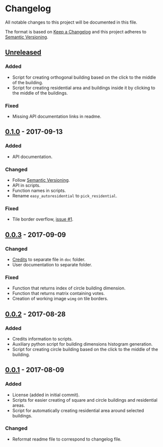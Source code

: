 # Changelog
All notable changes to this project will be documented in this file.

The format is based on [Keep a Changelog] and this project adheres to [Semantic
Versioning].

## [Unreleased]
### Added
- Script for creating orthogonal building based on the click to the middle of
  the building.
- Script for creating residential area and buildings inside it by clicking to
  the middle of the buildings.

### Fixed
- Missing API documentation links in readme.

## [0.1.0] - 2017-09-13
### Added
- API documentation.

### Changed
- Follow [Semantic Versioning].
- API in scripts.
- Function names in scripts.
- Rename `easy_autoresidential` to `pick_residential`.

### Fixed
- Tile border overflow, [issue #1].

## [0.0.3] - 2017-09-09
### Changed
- [Credits](./doc/credits.md) to separate file in `doc` folder.
- User documentation to separate folder.

### Fixed
- Function that returns index of circle building dimension.
- Function that returns matrix containing votes.
- Creation of working image `wimg` on tile borders.

## [0.0.2] - 2017-08-28
### Added
- Credits information to scripts.
- Auxiliary python script for building dimensions histogram generation.
- Script for creating circle building based on the click to the middle of the
  building.

## [0.0.1] - 2017-08-09
### Added
- License (added in initial commit).
- Scripts for easier creating of square and circle buildings and residential
  areas.
- Script for automatically creating residential area around selected buildings.

### Changed
- Reformat readme file to correspond to changelog file.

[Unreleased]: https://github.com/qeef/josm-scripts/compare/v0.1.0...HEAD
[0.1.0]: https://github.com/qeef/josm-scripts/compare/v0.0.3...v0.1.0
[0.0.3]: https://github.com/qeef/josm-scripts/compare/v0.0.2...v0.0.3
[0.0.2]: https://github.com/qeef/josm-scripts/compare/v0.0.1...v0.0.2
[0.0.1]: https://github.com/qeef/josm-scripts/compare/d72f585...v0.0.1

[issue #1]: https://github.com/qeef/josm-scripts/issues/1

[Semantic Versioning]: http://semver.org/
[Keep a Changelog]: http://keepachangelog.com/
